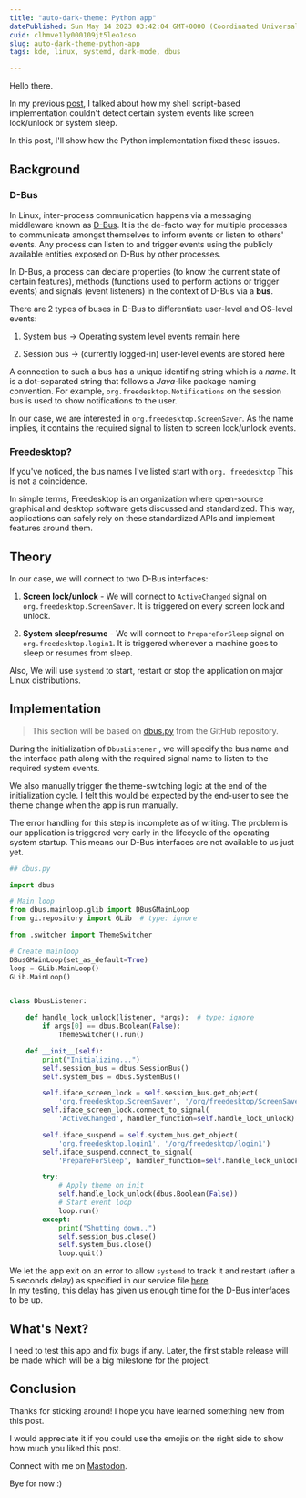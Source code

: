 ```yaml
---
title: "auto-dark-theme: Python app"
datePublished: Sun May 14 2023 03:42:04 GMT+0000 (Coordinated Universal Time)
cuid: clhmve1ly000109jt5leo1oso
slug: auto-dark-theme-python-app
tags: kde, linux, systemd, dark-mode, dbus

---
```


Hello there.

In my previous [post](https://hashnode.com/post/clh4dx437000p09l10u1v1hm2), I talked about how my shell script-based implementation couldn't detect certain system events like screen lock/unlock or system sleep.

In this post, I'll show how the Python implementation fixed these issues.

## Background

### D-Bus

In Linux, inter-process communication happens via a messaging middleware known as [D-Bus](https://en.wikipedia.org/wiki/D-Bus). It is the de-facto way for multiple processes to communicate amongst themselves to inform events or listen to others' events. Any process can listen to and trigger events using the publicly available entities exposed on D-Bus by other processes.

In D-Bus, a process can declare properties (to know the current state of certain features), methods (functions used to perform actions or trigger events) and signals (event listeners) in the context of D-Bus via a **bus**.

There are 2 types of buses in D-Bus to differentiate user-level and OS-level events:

1. System bus -&gt; Operating system level events remain here
    
2. Session bus -&gt; (currently logged-in) user-level events are stored here
    

A connection to such a bus has a unique identifing string which is a *name.* It is a dot-separated string that follows a *Java*\-like package naming convention. For example, `org.freedesktop.Notifications` on the session bus is used to show notifications to the user.

In our case, we are interested in `org.freedesktop.ScreenSaver`. As the name implies, it contains the required signal to listen to screen lock/unlock events.

### Freedesktop?

If you've noticed, the bus names I've listed start with `org. freedesktop` This is not a coincidence.

In simple terms, Freedesktop is an organization where open-source graphical and desktop software gets discussed and standardized. This way, applications can safely rely on these standardized APIs and implement features around them.

## Theory

In our case, we will connect to two D-Bus interfaces:

1. **Screen lock/unlock** - We will connect to `ActiveChanged` signal on `org.freedesktop.ScreenSaver`. It is triggered on every screen lock and unlock.
    
2. **System sleep/resume** \- We will connect to `PrepareForSleep` signal on `org.freedesktop.login1`. It is triggered whenever a machine goes to sleep or resumes from sleep.
    

Also, We will use `systemd` to start, restart or stop the application on major Linux distributions.

## Implementation

> This section will be based on [dbus.py](https://github.com/shanmukhateja/auto-dark-theme/blob/main/auto-dark-theme/dbus.py) from the GitHub repository.

During the initialization of `DbusListener` , we will specify the bus name and the interface path along with the required signal name to listen to the required system events.

We also manually trigger the theme-switching logic at the end of the initialization cycle. I felt this would be expected by the end-user to see the theme change when the app is run manually.

The error handling for this step is incomplete as of writing. The problem is our application is triggered very early in the lifecycle of the operating system startup. This means our D-Bus interfaces are not available to us just yet.

```python
## dbus.py

import dbus

# Main loop
from dbus.mainloop.glib import DBusGMainLoop
from gi.repository import GLib  # type: ignore

from .switcher import ThemeSwitcher

# Create mainloop
DBusGMainLoop(set_as_default=True)
loop = GLib.MainLoop()
GLib.MainLoop()


class DbusListener:

    def handle_lock_unlock(listener, *args):  # type: ignore
        if args[0] == dbus.Boolean(False):
            ThemeSwitcher().run()

    def __init__(self):
        print("Initializing...")
        self.session_bus = dbus.SessionBus()
        self.system_bus = dbus.SystemBus()

        self.iface_screen_lock = self.session_bus.get_object(
            'org.freedesktop.ScreenSaver', '/org/freedesktop/ScreenSaver')
        self.iface_screen_lock.connect_to_signal(
            'ActiveChanged', handler_function=self.handle_lock_unlock)

        self.iface_suspend = self.system_bus.get_object(
            'org.freedesktop.login1', '/org/freedesktop/login1')
        self.iface_suspend.connect_to_signal(
            'PrepareForSleep', handler_function=self.handle_lock_unlock)

        try:
            # Apply theme on init
            self.handle_lock_unlock(dbus.Boolean(False))
            # Start event loop
            loop.run()
        except:
            print("Shutting down..")
            self.session_bus.close()
            self.system_bus.close()
            loop.quit()
```

We let the app exit on an error to allow `systemd` to track it and restart (after a 5 seconds delay) as specified in our service file [here](https://github.com/shanmukhateja/auto-dark-theme/blob/main/config/auto-dark-theme.service).  
In my testing, this delay has given us enough time for the D-Bus interfaces to be up.

## What's Next?

I need to test this app and fix bugs if any. Later, the first stable release will be made which will be a big milestone for the project.

## Conclusion

Thanks for sticking around! I hope you have learned something new from this post.

I would appreciate it if you could use the emojis on the right side to show how much you liked this post.

Connect with me on [Mastodon](https://social.linux.pizza/@shanmukhateja).

Bye for now :)